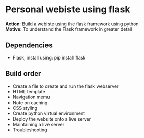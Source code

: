 # Personal webiste using flask

__Action__: Build a webiste using the flask framework using python  
__Motive__: To understand the Flask framework in greater detail  

## Dependencies
- Flask, install using: pip install flask

## Build order
- Create a file to create and run the flask webserver
- HTML template  
- Navigation memu  
- Note on caching  
- CSS styling   
- Create python virtual environment  
- Deploy the website onto a live server 
- Maintaining a live server  
- Troubleshooting  